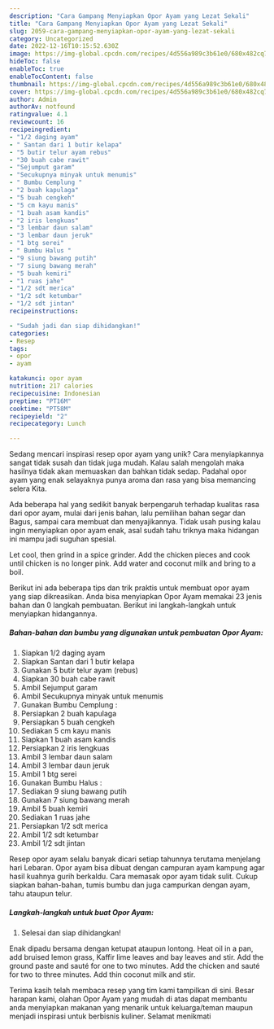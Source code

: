 ```yaml
---
description: "Cara Gampang Menyiapkan Opor Ayam yang Lezat Sekali"
title: "Cara Gampang Menyiapkan Opor Ayam yang Lezat Sekali"
slug: 2059-cara-gampang-menyiapkan-opor-ayam-yang-lezat-sekali
category: Uncategorized
date: 2022-12-16T10:15:52.630Z
image: https://img-global.cpcdn.com/recipes/4d556a989c3b61e0/680x482cq70/opor-ayam-foto-resep-utama.jpg
hideToc: false
enableToc: true
enableTocContent: false
thumbnail: https://img-global.cpcdn.com/recipes/4d556a989c3b61e0/680x482cq70/opor-ayam-foto-resep-utama.jpg
cover: https://img-global.cpcdn.com/recipes/4d556a989c3b61e0/680x482cq70/opor-ayam-foto-resep-utama.jpg
author: Admin
authorAv: notfound
ratingvalue: 4.1
reviewcount: 16
recipeingredient:
- "1/2 daging ayam"
- " Santan dari 1 butir kelapa"
- "5 butir telur ayam rebus"
- "30 buah cabe rawit"
- "Sejumput garam"
- "Secukupnya minyak untuk menumis"
- " Bumbu Cemplung "
- "2 buah kapulaga"
- "5 buah cengkeh"
- "5 cm kayu manis"
- "1 buah asam kandis"
- "2 iris lengkuas"
- "3 lembar daun salam"
- "3 lembar daun jeruk"
- "1 btg serei"
- " Bumbu Halus "
- "9 siung bawang putih"
- "7 siung bawang merah"
- "5 buah kemiri"
- "1 ruas jahe"
- "1/2 sdt merica"
- "1/2 sdt ketumbar"
- "1/2 sdt jintan"
recipeinstructions:

- "Sudah jadi dan siap dihidangkan!"
categories:
- Resep
tags:
- opor
- ayam

katakunci: opor ayam 
nutrition: 217 calories
recipecuisine: Indonesian
preptime: "PT16M"
cooktime: "PT58M"
recipeyield: "2"
recipecategory: Lunch

---
```





Sedang mencari inspirasi resep opor ayam yang unik? Cara menyiapkannya sangat tidak susah dan tidak juga mudah. Kalau salah mengolah maka hasilnya tidak akan memuaskan dan bahkan tidak sedap. Padahal opor ayam yang enak selayaknya punya aroma dan rasa yang bisa memancing selera Kita.





Ada beberapa hal yang sedikit banyak berpengaruh terhadap kualitas rasa dari opor ayam, mulai dari jenis bahan, lalu pemilihan bahan segar dan Bagus, sampai cara membuat dan menyajikannya. Tidak usah pusing kalau ingin menyiapkan opor ayam enak,      asal sudah tahu triknya maka hidangan ini mampu jadi suguhan spesial.














Let cool, then grind in a spice grinder. Add the chicken pieces and cook until chicken is no longer pink. Add water and coconut milk and bring to a boil.






Berikut ini ada beberapa tips dan trik praktis untuk membuat opor ayam yang siap dikreasikan. Anda bisa menyiapkan Opor Ayam memakai 23 jenis bahan dan 0 langkah pembuatan. Berikut ini langkah-langkah untuk menyiapkan hidangannya.

<!--inarticleads1-->

##### Bahan-bahan dan bumbu yang digunakan untuk pembuatan Opor Ayam:

1. Siapkan 1/2 daging ayam
1. Siapkan  Santan dari 1 butir kelapa
1. Gunakan 5 butir telur ayam (rebus)
1. Siapkan 30 buah cabe rawit
1. Ambil Sejumput garam
1. Ambil Secukupnya minyak untuk menumis
1. Gunakan  Bumbu Cemplung :
1. Persiapkan 2 buah kapulaga
1. Persiapkan 5 buah cengkeh
1. Sediakan 5 cm kayu manis
1. Siapkan 1 buah asam kandis
1. Persiapkan 2 iris lengkuas
1. Ambil 3 lembar daun salam
1. Ambil 3 lembar daun jeruk
1. Ambil 1 btg serei
1. Gunakan  Bumbu Halus :
1. Sediakan 9 siung bawang putih
1. Gunakan 7 siung bawang merah
1. Ambil 5 buah kemiri
1. Sediakan 1 ruas jahe
1. Persiapkan 1/2 sdt merica
1. Ambil 1/2 sdt ketumbar
1. Ambil 1/2 sdt jintan


Resep opor ayam selalu banyak dicari setiap tahunnya terutama menjelang hari Lebaran. Opor ayam bisa dibuat dengan campuran ayam kampung agar hasil kuahnya gurih berkaldu. Cara memasak opor ayam tidak sulit. Cukup siapkan bahan-bahan, tumis bumbu dan juga campurkan dengan ayam, tahu ataupun telur. 

<!--inarticleads2-->

##### Langkah-langkah untuk buat Opor Ayam:


1. Selesai dan siap dihidangkan!

Enak dipadu bersama dengan ketupat ataupun lontong. Heat oil in a pan, add bruised lemon grass, Kaffir lime leaves and bay leaves and stir. Add the ground paste and sauté for one to two minutes. Add the chicken and sauté for two to three minutes. Add thin coconut milk and stir. 

Terima kasih telah membaca resep yang tim kami tampilkan di sini. Besar harapan kami, olahan Opor Ayam yang mudah di atas dapat membantu anda menyiapkan makanan yang menarik untuk keluarga/teman maupun menjadi inspirasi untuk berbisnis kuliner. Selamat menikmati
